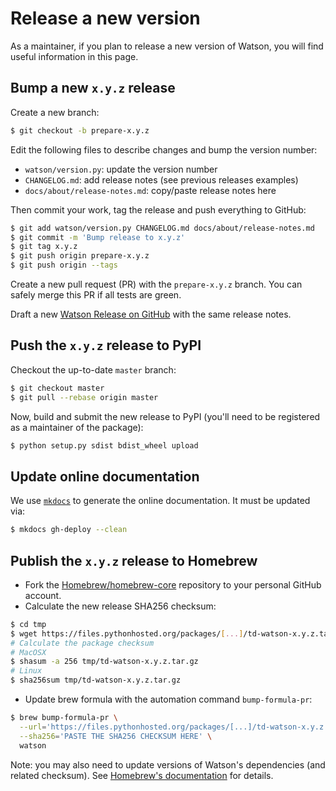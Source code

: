 # Release a new version

As a maintainer, if you plan to release a new version of Watson, you will find
useful information in this page.

## Bump a new `x.y.z` release

Create a new branch:

```bash
$ git checkout -b prepare-x.y.z
```

Edit the following files to describe changes and bump the version number:

* `watson/version.py`: update the version number
* `CHANGELOG.md`: add release notes (see previous releases examples)
* `docs/about/release-notes.md`: copy/paste release notes here

Then commit your work, tag the release and push everything to GitHub:

```bash
$ git add watson/version.py CHANGELOG.md docs/about/release-notes.md
$ git commit -m 'Bump release to x.y.z'
$ git tag x.y.z
$ git push origin prepare-x.y.z
$ git push origin --tags
```

Create a new pull request (PR) with the `prepare-x.y.z` branch. You can safely
merge this PR if all tests are green.

Draft a new [Watson Release on
GitHub](https://github.com/TailorDev/Watson/releases) with the same release
notes.

## Push the `x.y.z` release to PyPI

Checkout the up-to-date `master` branch:

```bash
$ git checkout master
$ git pull --rebase origin master
```

Now, build and submit the new release to PyPI (you'll need to be registered as a
maintainer of the package):

```bash
$ python setup.py sdist bdist_wheel upload
```

## Update online documentation

We use [`mkdocs`](http://www.mkdocs.org) to generate the online documentation.
It must be updated via:

```bash
$ mkdocs gh-deploy --clean
```

## Publish the `x.y.z` release to Homebrew

* Fork the [Homebrew/homebrew-core](https://github.com/Homebrew/homebrew-core)
  repository to your personal GitHub account.
* Calculate the new release SHA256 checksum:

```bash
$ cd tmp
$ wget https://files.pythonhosted.org/packages/[...]/td-watson-x.y.z.tar.gz
# Calculate the package checksum
# MacOSX
$ shasum -a 256 tmp/td-watson-x.y.z.tar.gz
# Linux
$ sha256sum tmp/td-watson-x.y.z.tar.gz
```

* Update brew formula with the automation command `bump-formula-pr`:

```bash
$ brew bump-formula-pr \
  --url='https://files.pythonhosted.org/packages/[...]/td-watson-x.y.z.tar.gz' \
  --sha256='PASTE THE SHA256 CHECKSUM HERE' \
  watson
```

Note: you may also need to update versions of Watson's dependencies (and related
checksum). See [Homebrew's
documentation](https://docs.brew.sh/How-To-Open-a-Homebrew-Pull-Request.html)
for details.
